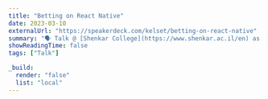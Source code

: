 ```yaml
---
title: "Betting on React Native"
date: 2023-03-10
externalUrl: "https://speakerdeck.com/kelset/betting-on-react-native"
summary: "🗣 Talk @ [Shenkar College](https://www.shenkar.ac.il/en) as a guest lecturer for the course 'Mobile Application Development' (3500833 - Spring 2023) - [slides](https://speakerdeck.com/kelset/betting-on-react-native)"
showReadingTime: false
tags: ["Talk"]

_build:
  render: "false"
  list: "local"
---
```

